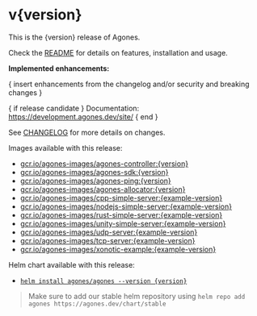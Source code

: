 # v{version}

This is the {version} release of Agones.

Check the [README](https://github.com/googleforgames/agones/tree/release-{version}) for details on features, installation and usage.

**Implemented enhancements:**

{ insert enhancements from the changelog and/or security and breaking changes }

{ if release candidate }
Documentation: https://development.agones.dev/site/
{ end }

See [CHANGELOG](https://github.com/googleforgames/agones/blob/release-{version}/CHANGELOG.md) for more details on changes.

Images available with this release:

- [gcr.io/agones-images/agones-controller:{version}](https://gcr.io/agones-images/agones-controller:{version})
- [gcr.io/agones-images/agones-sdk:{version}](https://gcr.io/agones-images/agones-sdk:{version})
- [gcr.io/agones-images/agones-ping:{version}](https://gcr.io/agones-images/agones-ping:{version})
- [gcr.io/agones-images/agones-allocator:{version}](https://gcr.io/agones-images/agones-allocator:{version})
- [gcr.io/agones-images/cpp-simple-server:{example-version}](https://gcr.io/agones-images/cpp-simple-server:{example-version})
- [gcr.io/agones-images/nodejs-simple-server:{example-version}](https://gcr.io/agones-images/nodejs-simple-server:{example-version})
- [gcr.io/agones-images/rust-simple-server:{example-version}](https://gcr.io/agones-images/rust-simple-server:{example-version})
- [gcr.io/agones-images/unity-simple-server:{example-version}](https://gcr.io/agones-images/unity-simple-server:{example-version})
- [gcr.io/agones-images/udp-server:{example-version}](https://gcr.io/agones-images/udp-server:{example-version})
- [gcr.io/agones-images/tcp-server:{example-version}](https://gcr.io/agones-images/tcp-server:{example-version})
- [gcr.io/agones-images/xonotic-example:{example-version}](https://gcr.io/agones-images/xonotic-example:{example-version})

Helm chart available with this release:

- [`helm install agones/agones --version {version}`](https://agones.dev/chart/stable/agones-{version}.tgz)

> Make sure to add our stable helm repository using `helm repo add agones https://agones.dev/chart/stable`
